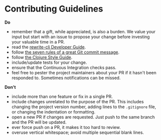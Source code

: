 # Contributing Guidelines

**Do**
- remember that a gift, while appreciated, is also a burden. We value your input but start with an issue to propose your change before investing your valuable time in a PR.
- read the [rewrite-clj Developer Guide](doc/02-developer-guide.adoc).
- follow [the seven rules of a great Git commit message][1].
- follow [the Clojure Style Guide][2].
- include/update tests for your change.
- ensure that the Continuous Integration checks pass.
- feel free to pester the project maintainers about your PR if it hasn't been responded to. Sometimes notifications can be missed.

**Don't**
- include more than one feature or fix in a single PR.
- include changes unrelated to the purpose of the PR. This includes changing the project version number, adding lines to the
`.gitignore` file, or changing the indentation or formatting.
- open a new PR if changes are requested. Just push to the same branch and the PR will be updated.
- ever force push on a PR, it makes it too hard to review.
- overuse vertical whitespace; avoid multiple sequential blank lines.

[1]: https://chris.beams.io/posts/git-commit/#seven-rules
[2]: https://guide.clojure.style
